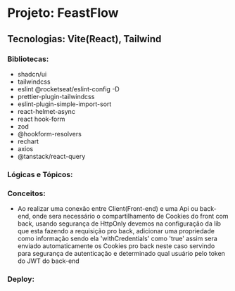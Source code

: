 # Projeto: FeastFlow

## Tecnologias: Vite(React), Tailwind

### Bibliotecas:

- shadcn/ui
- tailwindcss
- eslint @rocketseat/eslint-config -D
- prettier-plugin-tailwindcss
- eslint-plugin-simple-import-sort
- react-helmet-async
- react hook-form
- zod
- @hookform-resolvers
- rechart
- axios
- @tanstack/react-query

### Lógicas e Tópicos:

### Conceitos:

- Ao realizar uma conexão entre Client(Front-end) e uma Api ou back-end, onde sera necessário o compartilhamento de Cookies do front com back,
  usando segurança de HttpOnly devemos na configuração da lib que esta fazendo a requisição pro back, adicionar uma propriedade como informação sendo ela
  'withCredentials' como 'true' assim sera enviado automaticamente os Cookies pro back neste caso servindo para segurança de autenticação e determinado qual usuário pelo token do JWT do back-end

### Deploy:
